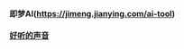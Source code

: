 #### 即梦AI(https://jimeng.jianying.com/ai-tool)

#### [好听的声音](https://huggingface.co/datasets/rgsgs/asoul_carol/tree/main/dataset_viewer)
